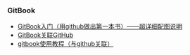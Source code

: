 ### GitBook
- [GitBook入门（用github做出第一本书）——超详细配图说明](http://www.jianshu.com/p/fa38ef97431d)
- [GitBook关联GitHub](https://segmentfault.com/a/1190000011440899)
- [gitbook使用教程（与github关联）](http://blog.csdn.net/snail_ren/article/details/53318564)

